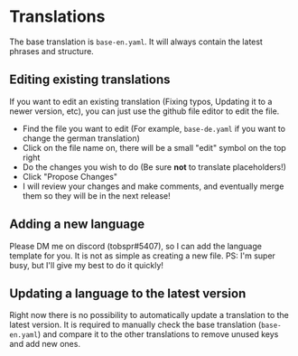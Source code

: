 # Translations

The base translation is `base-en.yaml`. It will always contain the latest phrases and structure.

## Editing existing translations

If you want to edit an existing translation (Fixing typos, Updating it to a newer version, etc), you can just use the github file editor to edit the file.

- Find the file you want to edit (For example, `base-de.yaml` if you want to change the german translation)
- Click on the file name on, there will be a small "edit" symbol on the top right
- Do the changes you wish to do (Be sure **not** to translate placeholders!)
- Click "Propose Changes"
- I will review your changes and make comments, and eventually merge them so they will be in the next release!

## Adding a new language

Please DM me on discord (tobspr#5407), so I can add the language template for you. It is not as simple as creating a new file.
PS: I'm super busy, but I'll give my best to do it quickly!

## Updating a language to the latest version

Right now there is no possibility to automatically update a translation to the latest version. It is required to manually check the base translation (`base-en.yaml`) and compare it to the other translations to remove unused keys and add new ones.


